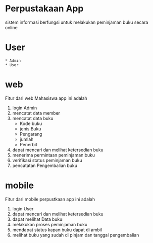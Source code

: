 # Perpustakaan App
sistem informasi berfungsi untuk melakukan peminjaman buku secara online

# User 
    * Admin
    * User 

# web
Fitur dari web Mahasiswa  app ini adalah
1. login
    Admin
2. mencatat data member
3. mencatat data buku
    * Kode buku
    * jenis Buku
    * Pengarang
    * jumlah
    * Penerbit
4. dapat mencari dan melihat ketersedian buku
5. menerima permintaan peminjaman buku
6. verifikasi status peminjaman buku
7. pencatatan Pengembalian buku

    
# mobile
Fitur dari mobile perpustkaan app ini adalah
1. login
    User
2. dapat mencari dan melihat ketersedian buku
3. dapat melihat Data buku
4. melakukan proses peminjaman buku
5. mendapat status kapan buku dapat di ambil
6. melihat buku yang sudah di pinjam dan tanggal pengembalian
    